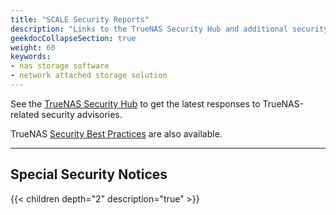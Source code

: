 ```yaml
---
title: "SCALE Security Reports"
description: "Links to the TrueNAS Security Hub and additional security notices about TrueNAS."
geekdocCollapseSection: true
weight: 60
keywords:
- nas storage software
- network attached storage solution
---
```


See the [TrueNAS Security Hub](https://security.truenas.com/) to get the latest responses to TrueNAS-related security advisories.

TrueNAS [Security Best Practices](https://www.truenas.com/docs/solutions/optimizations/security/) are also available.

---

## Special Security Notices

{{< children depth="2" description="true" >}}
